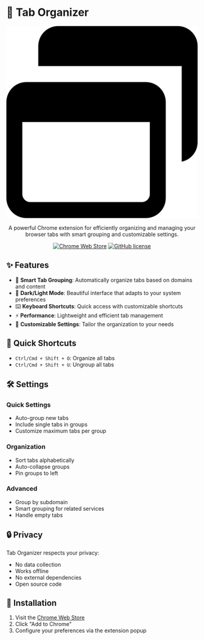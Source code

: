 # 🎯 Tab Organizer

<div align="center">

![Tab Organizer Logo](icons/icon16.png)

A powerful Chrome extension for efficiently organizing and managing your browser tabs with smart grouping and customizable settings.

[![Chrome Web Store](https://img.shields.io/chrome-web-store/v/[extension-id]?style=flat-square)](https://chrome.google.com/webstore/detail/[extension-id])
[![GitHub license](https://img.shields.io/github/license/Lgsarius/tab-organizer?style=flat-square)](MIT)

</div>

## ✨ Features

- 🔄 **Smart Tab Grouping**: Automatically organize tabs based on domains and content
- 🎨 **Dark/Light Mode**: Beautiful interface that adapts to your system preferences
- ⌨️ **Keyboard Shortcuts**: Quick access with customizable shortcuts
- ⚡ **Performance**: Lightweight and efficient tab management
- 🔧 **Customizable Settings**: Tailor the organization to your needs

## 🚀 Quick Shortcuts

- `Ctrl/Cmd + Shift + O`: Organize all tabs
- `Ctrl/Cmd + Shift + U`: Ungroup all tabs

## 🛠️ Settings

### Quick Settings
- Auto-group new tabs
- Include single tabs in groups
- Customize maximum tabs per group

### Organization
- Sort tabs alphabetically
- Auto-collapse groups
- Pin groups to left

### Advanced
- Group by subdomain
- Smart grouping for related services
- Handle empty tabs

## 🔒 Privacy

Tab Organizer respects your privacy:
- No data collection
- Works offline
- No external dependencies
- Open source code

## 🔧 Installation

1. Visit the [Chrome Web Store](https://chrome.google.com/webstore/detail/[extension-id])
2. Click "Add to Chrome"
3. Configure your preferences via the extension popup

